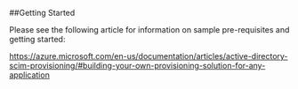##Getting Started

Please see the following article for information on sample pre-requisites and getting started:

https://azure.microsoft.com/en-us/documentation/articles/active-directory-scim-provisioning/#building-your-own-provisioning-solution-for-any-application

